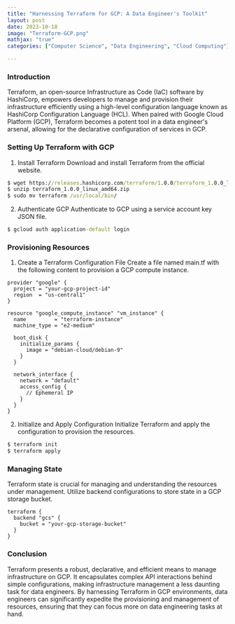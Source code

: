 ```yaml
---
title: "Harnessing Terraform for GCP: A Data Engineer's Toolkit"
layout: post
date: 2023-10-18
image: "Terraform-GCP.png"
mathjax: "true"
categories: ["Computer Science", "Data Engineering", "Cloud Computing"]

---
```


### Introduction
Terraform, an open-source Infrastructure as Code (IaC) software by HashiCorp, empowers developers to manage and provision their infrastructure efficiently using a high-level configuration language known as HashiCorp Configuration Language (HCL). When paired with Google Cloud Platform (GCP), Terraform becomes a potent tool in a data engineer's arsenal, allowing for the declarative configuration of services in GCP.

### Setting Up Terraform with GCP
1. Install Terraform
Download and install Terraform from the official website.

```bat
$ wget https://releases.hashicorp.com/terraform/1.0.0/terraform_1.0.0_linux_amd64.zip
$ unzip terraform_1.0.0_linux_amd64.zip
$ sudo mv terraform /usr/local/bin/
```

2. Authenticate GCP
Authenticate to GCP using a service account key JSON file.

```bat
$ gcloud auth application-default login
```

### Provisioning Resources
1. Create a Terraform Configuration File
Create a file named main.tf with the following content to provision a GCP compute instance.

```hcl
provider "google" {
  project = "your-gcp-project-id"
  region  = "us-central1"
}

resource "google_compute_instance" "vm_instance" {
  name         = "terraform-instance"
  machine_type = "e2-medium"
  
  boot_disk {
    initialize_params {
      image = "debian-cloud/debian-9"
    }
  }
  
  network_interface {
    network = "default"
    access_config {
      // Ephemeral IP
    }
  }
}
```

2. Initialize and Apply Configuration
Initialize Terraform and apply the configuration to provision the resources.

```bat
$ terraform init
$ terraform apply
```

### Managing State
Terraform state is crucial for managing and understanding the resources under management. Utilize backend configurations to store state in a GCP storage bucket.

```hcl
terraform {
  backend "gcs" {
    bucket = "your-gcp-storage-bucket"
  }
}
```

### Conclusion
Terraform presents a robust, declarative, and efficient means to manage infrastructure on GCP. It encapsulates complex API interactions behind simple configurations, making infrastructure management a less daunting task for data engineers. By harnessing Terraform in GCP environments, data engineers can significantly expedite the provisioning and management of resources, ensuring that they can focus more on data engineering tasks at hand.